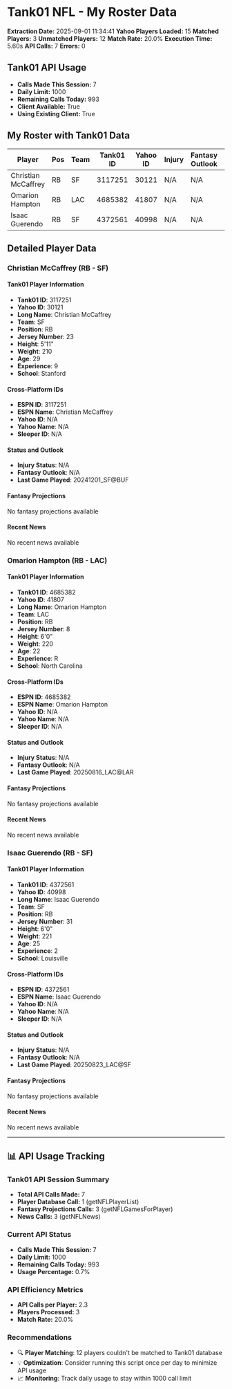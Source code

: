 # Tank01 NFL - My Roster Data

**Extraction Date:** 2025-09-01 11:34:41
**Yahoo Players Loaded:** 15
**Matched Players:** 3
**Unmatched Players:** 12
**Match Rate:** 20.0%
**Execution Time:** 5.60s
**API Calls:** 7
**Errors:** 0

## Tank01 API Usage
- **Calls Made This Session:** 7
- **Daily Limit:** 1000
- **Remaining Calls Today:** 993
- **Client Available:** True
- **Using Existing Client:** True

## My Roster with Tank01 Data

| Player | Pos | Team | Tank01 ID | Yahoo ID | Injury | Fantasy Outlook | Last Game |
|--------|-----|------|-----------|----------|--------|-----------------|-----------|
| Christian McCaffrey | RB | SF | 3117251 | 30121 | N/A | N/A | 20241201_SF@BUF |
| Omarion Hampton | RB | LAC | 4685382 | 41807 | N/A | N/A | 20250816_LAC@LAR |
| Isaac Guerendo | RB | SF | 4372561 | 40998 | N/A | N/A | 20250823_LAC@SF |

## Detailed Player Data

### Christian McCaffrey (RB - SF)

#### Tank01 Player Information
- **Tank01 ID**: 3117251
- **Yahoo ID**: 30121
- **Long Name**: Christian McCaffrey
- **Team**: SF
- **Position**: RB
- **Jersey Number**: 23
- **Height**: 5'11"
- **Weight**: 210
- **Age**: 29
- **Experience**: 9
- **School**: Stanford

#### Cross-Platform IDs
- **ESPN ID**: 3117251
- **ESPN Name**: Christian McCaffrey
- **Yahoo ID**: N/A
- **Yahoo Name**: N/A
- **Sleeper ID**: N/A

#### Status and Outlook
- **Injury Status**: N/A
- **Fantasy Outlook**: N/A
- **Last Game Played**: 20241201_SF@BUF

#### Fantasy Projections
No fantasy projections available

#### Recent News
No recent news available

### Omarion Hampton (RB - LAC)

#### Tank01 Player Information
- **Tank01 ID**: 4685382
- **Yahoo ID**: 41807
- **Long Name**: Omarion Hampton
- **Team**: LAC
- **Position**: RB
- **Jersey Number**: 8
- **Height**: 6'0"
- **Weight**: 220
- **Age**: 22
- **Experience**: R
- **School**: North Carolina

#### Cross-Platform IDs
- **ESPN ID**: 4685382
- **ESPN Name**: Omarion Hampton
- **Yahoo ID**: N/A
- **Yahoo Name**: N/A
- **Sleeper ID**: N/A

#### Status and Outlook
- **Injury Status**: N/A
- **Fantasy Outlook**: N/A
- **Last Game Played**: 20250816_LAC@LAR

#### Fantasy Projections
No fantasy projections available

#### Recent News
No recent news available

### Isaac Guerendo (RB - SF)

#### Tank01 Player Information
- **Tank01 ID**: 4372561
- **Yahoo ID**: 40998
- **Long Name**: Isaac Guerendo
- **Team**: SF
- **Position**: RB
- **Jersey Number**: 31
- **Height**: 6'0"
- **Weight**: 221
- **Age**: 25
- **Experience**: 2
- **School**: Louisville

#### Cross-Platform IDs
- **ESPN ID**: 4372561
- **ESPN Name**: Isaac Guerendo
- **Yahoo ID**: N/A
- **Yahoo Name**: N/A
- **Sleeper ID**: N/A

#### Status and Outlook
- **Injury Status**: N/A
- **Fantasy Outlook**: N/A
- **Last Game Played**: 20250823_LAC@SF

#### Fantasy Projections
No fantasy projections available

#### Recent News
No recent news available

---

## 📊 API Usage Tracking

### Tank01 API Session Summary
- **Total API Calls Made:** 7
- **Player Database Call:** 1 (getNFLPlayerList)
- **Fantasy Projections Calls:** 3 (getNFLGamesForPlayer)
- **News Calls:** 3 (getNFLNews)

### Current API Status
- **Calls Made This Session:** 7
- **Daily Limit:** 1000
- **Remaining Calls Today:** 993
- **Usage Percentage:** 0.7%

### API Efficiency Metrics
- **API Calls per Player:** 2.3
- **Players Processed:** 3
- **Match Rate:** 20.0%

### Recommendations
- 🔍 **Player Matching**: 12 players couldn't be matched to Tank01 database
- 💡 **Optimization**: Consider running this script once per day to minimize API usage
- 📈 **Monitoring**: Track daily usage to stay within 1000 call limit
